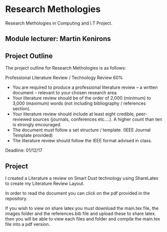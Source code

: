 # Research Methologies
Research Methologies in Computing and I.T Project.

## Module lecturer: Martin Kenirons

## Project Outline
The project outline for Research Methologies is as follows:

Professional Literature Review / Technology Review 60%
* You are required to produce a professional literature review – a written document –
relevant to your chosen research area.
* Your literature review should be of the order of 2,000 (minimum) to 3,000 (maximum)
words (not including bibliography / references section).
* Your literature review should include at least eight credible, peer-reviewed sources
(journals, conferences etc….). A higher count than ten is strongly encouraged.
* The document must follow a set structure / template. (IEEE Journal Template provided)
* The literature review should follow the IEEE format advised in class.

Deadline: 01/12/17

## Project

I created a Literature a review on Smart Dust technology using ShareLatex to create my Literature Review Layout.

In order to read the document you can click on the pdf provided in the repository.

If you wish to view on share latex you must download the main.tex file, the images folder and the references.bib file and upload these to share latex. then you will be able to view each files and folder and compile the main.tex file into a pdf version.
